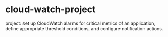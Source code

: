# cloud-watch-project
project:  set up CloudWatch alarms for critical metrics of an application, define appropriate threshold conditions, and configure notification actions.
